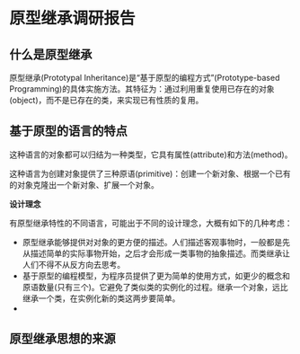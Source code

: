 # 原型继承调研报告

## 什么是原型继承
原型继承(Prototypal Inheritance)是“基于原型的编程方式”(Prototype-based Programming)的具体实施方法。其特征为：通过利用重复使用已存在的对象(object)，而不是已存在的类，来实现已有性质的复用。

## 基于原型的语言的特点
这种语言的对象都可以归结为一种类型，它具有属性(attribute)和方法(method)。

这种语言为创建对象提供了三种原语(primitive)：创建一个新对象、根据一个已有的对象克隆出一个新对象、扩展一个对象。

**设计理念**

有原型继承特性的不同语言，可能出于不同的设计理念，大概有如下的几种考虑：

- 原型继承能够提供对对象的更方便的描述。人们描述客观事物时，一般都是先从描述简单的实际事物开始，之后才会形成一类事物的抽象描述。而类继承让人们不得不从反方向去思考。
- 基于原型的编程模型，为程序员提供了更为简单的使用方式，如更少的概念和原语数量(只有三个)。它避免了类似类的实例化的过程。继承一个对象，远比继承一个类，在实例化新的类这两步要简单。
- 
## 原型继承思想的来源

